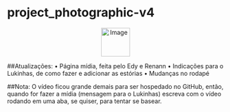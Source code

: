 # project_photographic-v4

<p align="center">
    <img src="https://newdoors1.weebly.com/uploads/1/2/4/2/124210107/whatsapp-image-2021-03-03-at-14-40-17-removebg-preview_orig.png" alt="Image" width="67" height="67" />
</p>

##Atualizações:
• Página mídia, feita pelo Edy e Renann
• Indicações para o Lukinhas, de como fazer e adicionar as estórias
• Mudanças no rodapé

##Nota:
O vídeo ficou grande demais para ser hospedado no GitHub, então, quando for fazer a mídia (mensagem para o Lukinhas) escreva com o vídeo rodando em uma aba, se quiser, para tentar se basear.

